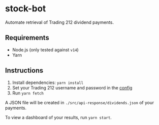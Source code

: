# stock-bot

Automate retrieval of Trading 212 dividend payments.

## Requirements

- Node.js (only tested against `v14`)
- Yarn

## Instructions

1. Install dependencies: `yarn install`
2. Set your Trading 212 username and password in the [config](./config/default.json)
3. Run `yarn fetch`

A JSON file will be created in `./src/api-response/dividends.json` of your payments.

To view a dashboard of your results, run `yarn start`.
